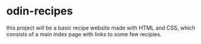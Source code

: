 # odin-recipes
this project will be a basic recipe website made with HTML and CSS, which consists of a main index page with links to some few recipies.

